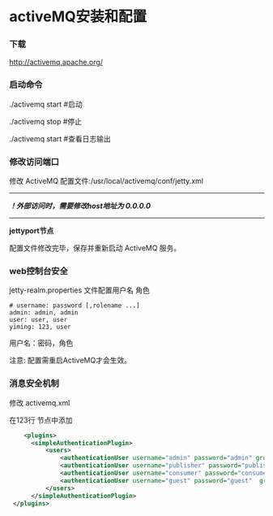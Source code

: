 # activeMQ安装和配置

### 下载

http://activemq.apache.org/

### 启动命令

./activemq start  #启动

./activemq stop   #停止

./activemq start  #查看日志输出

### 修改访问端口

修改 ActiveMQ 配置文件:/usr/local/activemq/conf/jetty.xml

---

***！外部访问时，需要修改host地址为 0.0.0.0*** 

---

**jettyport节点**

配置文件修改完毕，保存并重新启动 ActiveMQ 服务。

### web控制台安全

jetty-realm.properties 文件配置用户名 角色 

```
# username: password [,rolename ...]
admin: admin, admin
user: user, user
yiming: 123, user
```

用户名：密码，角色

注意: 配置需重启ActiveMQ才会生效。

### 消息安全机制

修改 activemq.xml

在123行     </broker> 节点中添加

```xml
	<plugins>
      <simpleAuthenticationPlugin>
          <users>
              <authenticationUser username="admin" password="admin" groups="admins,publishers,consumers"/>
              <authenticationUser username="publisher" password="publisher"  groups="publishers,consumers"/>
              <authenticationUser username="consumer" password="consumer" groups="consumers"/>
              <authenticationUser username="guest" password="guest"  groups="guests"/>
          </users>
      </simpleAuthenticationPlugin>
 </plugins>

```

## 